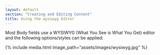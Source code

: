 ```yaml
---
layout: default
section: "Creating and Editing Content"
title: Using the wysiwyg Editor
---
```


Most Body fields use a WYSIWYG (What You See is What You Get) editor and the following options/styles can be applied:

{% include media.html
   image_path="assets/images/wysiwyg.jpg"
%}
